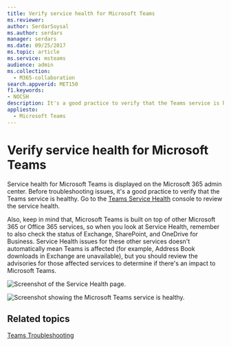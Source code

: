 ```yaml
---
title: Verify service health for Microsoft Teams
ms.reviewer: 
author: SerdarSoysal
ms.author: serdars
manager: serdars
ms.date: 09/25/2017
ms.topic: article
ms.service: msteams
audience: admin
ms.collection: 
  - M365-collaboration
search.appverid: MET150
f1.keywords:
- NOCSH
description: It's a good practice to verify that the Teams service is healthy and so are other Microsoft 365 or Office 365 components such as Exchange, SharePoint, and OneDrive for Business.
appliesto: 
  - Microsoft Teams
---
```


# Verify service health for Microsoft Teams

Service health for Microsoft Teams is displayed on the Microsoft 365 admin center. Before troubleshooting issues, it's a good practice to verify that the Teams service is healthy. Go to the <a href=" https://admin.microsoft.com/adminportal/home?ref=servicehealth" target="_blank">Teams Service Health</a> console to review the service health.

Also, keep in mind that, Microsoft Teams is built on top of other Microsoft 365 or Office 365 services, so when you look at Service Health, remember to also check the status of Exchange, SharePoint, and OneDrive for Business. Service Health issues for these other services doesn't automatically mean Teams is affected (for example, Address Book downloads in Exchange are unavailable), but you should review the advisories for those affected services to determine if there's an impact to Microsoft Teams.

![Screenshot of the Service Health page.](media/Verify_service_health_for_Microsoft_Teams_image1.png)

![Screenshot showing the Microsoft Teams service is healthy.](media/Verify_service_health_for_Microsoft_Teams_image2.png)


## Related topics

[Teams Troubleshooting](/MicrosoftTeams/troubleshoot/teams)
